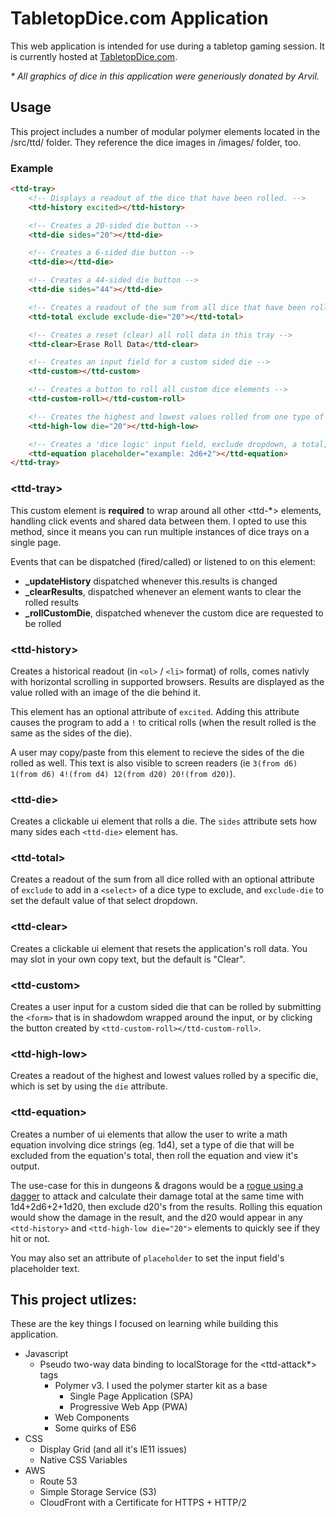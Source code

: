 # TabletopDice.com Application
This web application is intended for use during a tabletop gaming session. It is currently hosted at [TabletopDice.com](https://TabletopDice.com/).

_* All graphics of dice in this application were generiously donated by Arvil._

## Usage
This project includes a number of modular polymer elements located in the /src/ttd/ folder. They reference the dice images in /images/ folder, too.

### Example
```html
<ttd-tray>
    <!-- Displays a readout of the dice that have been rolled. -->
    <ttd-history excited></ttd-history>

    <!-- Creates a 20-sided die button -->
    <ttd-die sides="20"></ttd-die>

    <!-- Creates a 6-sided die button -->
    <ttd-die></ttd-die>

    <!-- Creates a 44-sided die button -->
    <ttd-die sides="44"></ttd-die>

    <!-- Creates a readout of the sum from all dice that have been rolled -->
    <ttd-total exclude exclude-die="20"></ttd-total>

    <!-- Creates a reset (clear) all roll data in this tray -->
    <ttd-clear>Erase Roll Data</ttd-clear>

    <!-- Creates an input field for a custom sided die -->
    <ttd-custom></ttd-custom>

    <!-- Creates a button to roll all custom dice elements -->
    <ttd-custom-roll></ttd-custom-roll>

    <!-- Creates the highest and lowest values rolled from one type of die -->
    <ttd-high-low die="20"></ttd-high-low>

    <!-- Creates a 'dice logic' input field, exclude dropdown, a total, and a submit button -->
    <ttd-equation placeholder="example: 2d6+2"></ttd-equation>
</ttd-tray>
```
### &lt;ttd-tray&gt;
This custom element is **required** to wrap around all other &lt;ttd-*&gt; elements, handling click events and shared data between them. I opted to use this method, since it means you can run multiple instances of dice trays on a single page.

Events that can be dispatched (fired/called) or listened to on this element:
* **_updateHistory** dispatched whenever this.results is changed
* **_clearResults**, dispatched whenever an element wants to clear the rolled results
* **_rollCustomDie**, dispatched whenever the custom dice are requested to be rolled


### &lt;ttd-history&gt;
Creates a historical readout (in `<ol>` / `<li>` format) of rolls, comes nativly with horizontal scrolling in supported browsers. Results are displayed as the value rolled with an image of the die behind it.

This element has an optional attribute of `excited`. Adding this attribute causes the program to add a `!` to critical rolls (when the result rolled is the same as the sides of the die).

A user may copy/paste from this element to recieve the sides of the die rolled as well. This text is also visible to screen readers (ie `3(from d6) 1(from d6) 4!(from d4) 12(from d20) 20!(from d20)`).

### &lt;ttd-die&gt;
Creates a clickable ui element that rolls a die. The `sides` attribute sets how many sides each `<ttd-die>` element has.

### &lt;ttd-total&gt;
Creates a readout of the sum from all dice rolled with an optional attribute of `exclude` to add in a `<select>` of a dice type to exclude, and `exclude-die` to set the default value of that select dropdown.

### &lt;ttd-clear&gt;
Creates a clickable ui element that resets the application's roll data. You may slot in your own copy text, but the default is "Clear".

### &lt;ttd-custom&gt;
Creates a user input for a custom sided die that can be rolled by submitting the `<form>` that is in shadowdom wrapped around the input, or by clicking the button created by `<ttd-custom-roll></ttd-custom-roll>`.

### &lt;ttd-high-low&gt;
Creates a readout of the highest and lowest values rolled by a specific die, which is set by using the `die` attribute.

### &lt;ttd-equation&gt;
Creates a number of ui elements that allow the user to write a math equation involving dice strings (eg. 1d4), set a type of die that will be excluded from the equation's total, then roll the equation and view it's output.

The use-case for this in dungeons & dragons would be a [rogue using a dagger](https://www.dndbeyond.com/equipment/dagger) to attack and calculate their damage total at the same time with 1d4+2d6+2+1d20, then exclude d20's from the results. Rolling this equation would show the damage in the result, and the d20 would appear in any `<ttd-history>` and `<ttd-high-low die="20">` elements to quickly see if they hit or not.

You may also set an attribute of `placeholder` to set the input field's placeholder text.

## This project utlizes:
These are the key things I focused on learning while building this application.
* Javascript
  * Pseudo two-way data binding to localStorage for the &lt;ttd-attack*&gt; tags
	* Polymer v3. I used the polymer starter kit as a base
      * Single Page Application (SPA)
      * Progressive Web App (PWA)
    * Web Components
	* Some quirks of ES6
* CSS
	* Display Grid (and all it's IE11 issues)
	* Native CSS Variables
* AWS 
	* Route 53
  * Simple Storage Service (S3)
  * CloudFront with a Certificate for HTTPS + HTTP/2

